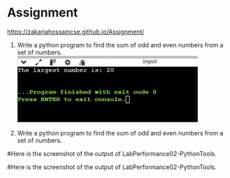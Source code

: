 # Assignment

https://zakariahossaincse.github.io/Assignment/

1) Write a python program to find the sum of odd and even numbers from a set of numbers.
![image_alt](https://github.com/ZakariaHossainCSE/Assignment/blob/5754b916e2b718283800119f426bb26f7884b33c/Largest_NUM_AI.JPG)

2)  Write a python program to find the sum of odd and even numbers from a set of numbers.




#Here is the screenshot of the output of LabPerformance02-PythonTools.

#Here is the screenshot of the output of LabPerformance02-PythonTools.
